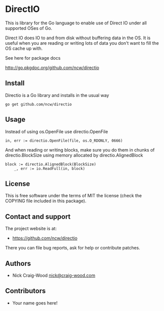 DirectIO
========

This is library for the Go language to enable use of Direct IO under
all supported OSes of Go.

Direct IO does IO to and from disk without buffering data in the OS.
It is useful when you are reading or writing lots of data you don't
want to fill the OS cache up with.

See here for package docs

  http://go.pkgdoc.org/github.com/ncw/directio

Install
-------

Directio is a Go library and installs in the usual way

    go get github.com/ncw/directio

Usage
-----

Instead of using os.OpenFile use directio.OpenFile

	in, err := directio.OpenFile(file, os.O_RDONLY, 0666)

And when reading or writing blocks, make sure you do them in chunks of
directio.BlockSize using memory allocated by directio.AlignedBlock

	block := directio.AlignedBlock(BlockSize)
        _, err := io.ReadFull(in, block)

License
-------

This is free software under the terms of MIT the license (check the
COPYING file included in this package).

Contact and support
-------------------

The project website is at:

- https://github.com/ncw/directio

There you can file bug reports, ask for help or contribute patches.

Authors
-------

- Nick Craig-Wood <nick@craig-wood.com>

Contributors
------------

- Your name goes here!
